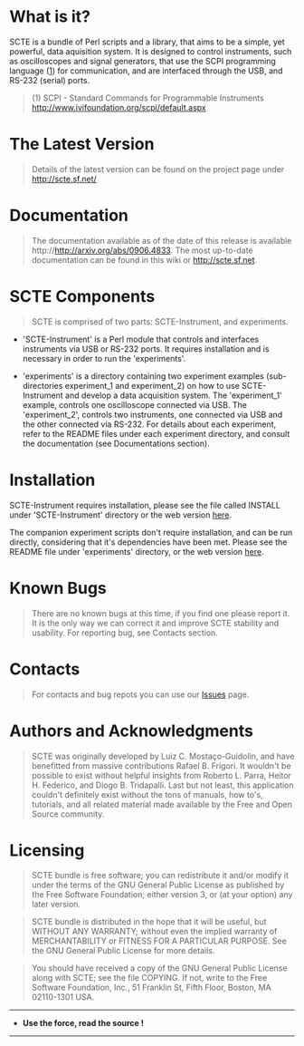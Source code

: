 # What is it? #

SCTE is a bundle of Perl scripts and a library, that aims to be a simple, yet
powerful, data aquisition system. It is designed to control instruments, such
as oscilloscopes and signal generators, that use the SCPI programming
language ([1](http://www.ivifoundation.org/scpi/default.aspx)) for communication, and are interfaced through the USB, and
RS-232 (serial) ports.

> (1) SCPI - Standard Commands for Programmable Instruments http://www.ivifoundation.org/scpi/default.aspx


# The Latest Version #


> Details of the latest version can be found on the project page under http://scte.sf.net/


# Documentation #

> The documentation available as of the date of this release is available
> http://http://arxiv.org/abs/0906.4833. The most up-to-date documentation can
> be found in this wiki or http://scte.sf.net.


# SCTE Components #

> SCTE is comprised of two parts: SCTE-Instrument, and experiments.

  * 'SCTE-Instrument' is a Perl module that controls and interfaces instruments via USB or RS-232 ports. It requires installation and is necessary in order to run the 'experiments'.

  * 'experiments' is a directory containing two experiment examples (sub-directories experiment\_1 and experiment\_2) on how to use SCTE-Instrument and develop a data acquisition system. The 'experiment\_1' example, controls one oscilloscope connected via USB. The 'experiment\_2', controls two instruments, one connected via USB and the other connected via RS-232. For details about each experiment, refer to the README files under each experiment directory, and consult the documentation (see Documentations section).


# Installation #

SCTE-Instrument requires installation, please see the file called INSTALL under 'SCTE-Instrument' directory or the web version [here](http://code.google.com/p/scte/wiki/Installation).

The companion experiment scripts don't require installation, and can be run directly, considering that it's dependencies have been met. Please see the README file under 'experiments' directory, or the web version [here](http://code.google.com/p/scte/wiki/Experiments).


# Known Bugs #

> There are no known bugs at this time, if you find one please report it. It is
> the only way we can correct it and improve SCTE stability and usability. For
> reporting bug, see Contacts section.


# Contacts #

> For contacts and bug repots you can  use our [Issues](http://code.google.com/p/scte/issues/list) page.


# Authors and Acknowledgments #

> SCTE was originally developed by Luiz C. Mostaço-Guidolin, and have benefitted from massive contributions Rafael B. Frigori. It wouldn't be possible to exist without helpful insights from Roberto L. Parra, Heitor H. Federico, and Diogo B. Tridapalli. Last but not least, this application couldn't definitely exist without the tons of manuals, how to's, tutorials, and all related material made available by the Free and Open Source community.



# Licensing #

> SCTE bundle is free software; you can redistribute it and/or modify it under
> the terms of the GNU General Public License as published by the Free Software
> Foundation; either version 3, or (at your option) any later version.

> SCTE bundle is distributed in the hope that it will be useful, but WITHOUT
> ANY WARRANTY; without even the implied warranty of MERCHANTABILITY or FITNESS
> FOR A PARTICULAR PURPOSE.  See the GNU General Public License for more
> details.

> You should have received a copy of the GNU General Public License along with
> SCTE; see the file COPYING.  If not, write to the Free Software Foundation,
> Inc., 51 Franklin St, Fifth Floor, Boston, MA 02110-1301 USA.


---

  * **Use the force, read the source !**

---
